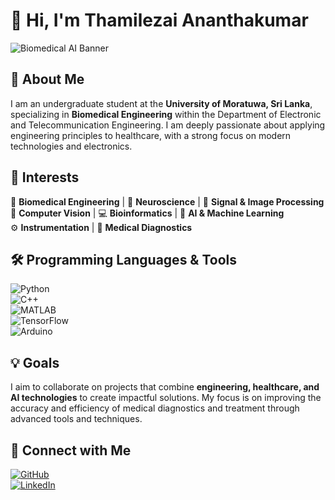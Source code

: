 # 👋 Hi, I'm Thamilezai Ananthakumar  

![Biomedical AI Banner](https://your-image-url.com)

## 👀 About Me  
I am an undergraduate student at the **University of Moratuwa, Sri Lanka**, specializing in **Biomedical Engineering** within the Department of Electronic and Telecommunication Engineering. I am deeply passionate about applying engineering principles to healthcare, with a strong focus on modern technologies and electronics.  

## 🌟 Interests  
🔬 **Biomedical Engineering** | 🧠 **Neuroscience** | 📡 **Signal & Image Processing**  
👀 **Computer Vision** | 💻 **Bioinformatics** | 🤖 **AI & Machine Learning**  
⚙️ **Instrumentation** | 🏥 **Medical Diagnostics**  

## 🛠 Programming Languages & Tools  
![Python](https://img.shields.io/badge/-Python-3776AB?style=for-the-badge&logo=python&logoColor=white)  
![C++](https://img.shields.io/badge/-C++-00599C?style=for-the-badge&logo=c%2B%2B&logoColor=white)  
![MATLAB](https://img.shields.io/badge/-MATLAB-0076A8?style=for-the-badge&logo=mathworks&logoColor=white)  
![TensorFlow](https://img.shields.io/badge/-TensorFlow-FF6F00?style=for-the-badge&logo=tensorflow&logoColor=white)  
![Arduino](https://img.shields.io/badge/-Arduino-00979D?style=for-the-badge&logo=arduino&logoColor=white)  

## 💡 Goals  
I aim to collaborate on projects that combine **engineering, healthcare, and AI technologies** to create impactful solutions. My focus is on improving the accuracy and efficiency of medical diagnostics and treatment through advanced tools and techniques.  

## 🚀 Connect with Me  
[![GitHub](https://img.shields.io/badge/GitHub-%23121011.svg?style=for-the-badge&logo=github&logoColor=white)](https://github.com/ThamilezaiAnanthakumar)  
[![LinkedIn](https://img.shields.io/badge/LinkedIn-%230A66C2.svg?style=for-the-badge&logo=linkedin&logoColor=white)](https://www.linkedin.com/in/your-profile/)  
